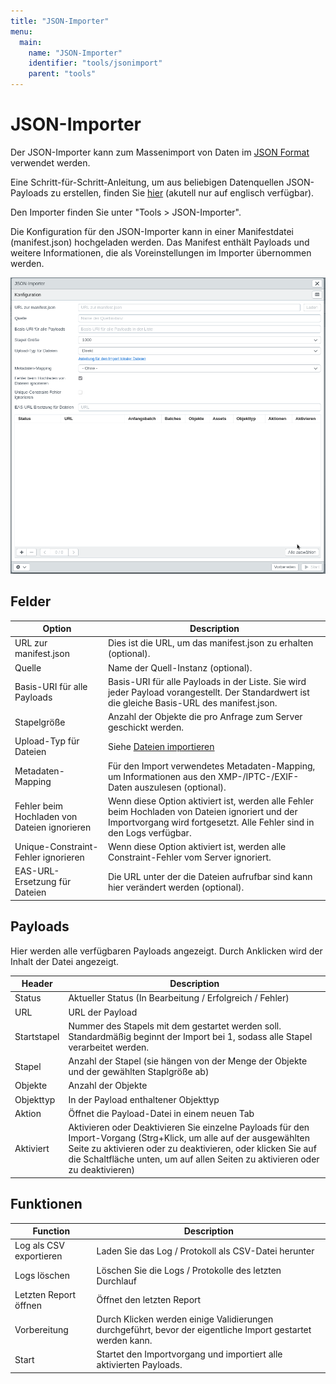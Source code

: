 ```yaml
---
title: "JSON-Importer"
menu:
  main:
    name: "JSON-Importer"
    identifier: "tools/jsonimport"
    parent: "tools"
---
```

# JSON-Importer

Der JSON-Importer kann zum Massenimport von Daten im [JSON Format](/en/technical/datamanagement/jsonimport/) verwendet werden.

Eine Schritt-für-Schritt-Anleitung, um aus beliebigen Datenquellen JSON-Payloads zu erstellen, finden Sie [hier](/de/tutorials/jsonimport/) (akutell nur auf englisch verfügbar).

Den Importer finden Sie unter "Tools &gt; JSON-Importer".

Die Konfiguration für den JSON-Importer kann in einer Manifestdatei \(manifest.json\) hochgeladen werden. Das Manifest enthält Payloads und weitere Informationen, die als Voreinstellungen im Importer übernommen werden.



![](jsonimporter_de.png)



## Felder

| Option                                       | Description                                                  |
| -------------------------------------------- | ------------------------------------------------------------ |
| URL zur manifest.json                        | Dies ist die URL, um das manifest.json zu erhalten (optional). |
| Quelle                                       | Name der Quell-Instanz \(optional).                          |
| Basis-URI für alle Payloads                  | Basis-URI für alle Payloads in der Liste. Sie wird jeder Payload vorangestellt. Der Standardwert ist die gleiche Basis-URL des manifest.json. |
| Stapelgröße                                  | Anzahl der Objekte die pro Anfrage zum Server geschickt werden. |
| Upload-Typ für Dateien                       | Siehe [Dateien importieren](../csvimport/examples/files/)    |
| Metadaten-Mapping                            | Für den Import verwendetes Metadaten-Mapping, um Informationen aus den XMP-/IPTC-/EXIF-Daten auszulesen (optional). |
| Fehler beim Hochladen von Dateien ignorieren | Wenn diese Option aktiviert ist, werden alle Fehler beim Hochladen von Dateien ignoriert und der Importvorgang wird fortgesetzt. Alle Fehler sind in den Logs verfügbar. |
| Unique-Constraint-Fehler ignorieren          | Wenn diese Option aktiviert ist, werden alle Constraint-Fehler vom Server ignoriert. |
| EAS-URL-Ersetzung für Dateien                | Die URL unter der die Dateien aufrufbar sind kann hier verändert werden (optional). |



## Payloads

Hier werden alle verfügbaren Payloads angezeigt. Durch Anklicken wird der Inhalt der Datei angezeigt.

| Header      | Description                                                  |
| ----------- | ------------------------------------------------------------ |
| Status      | Aktueller Status (In Bearbeitung / Erfolgreich / Fehler)     |
| URL         | URL der Payload                                              |
| Startstapel | Nummer des Stapels mit dem gestartet werden soll. Standardmäßig beginnt der Import bei 1, sodass alle Stapel verarbeitet werden. |
| Stapel      | Anzahl der Stapel (sie hängen von der Menge der Objekte und der gewählten Staplgröße ab) |
| Objekte     | Anzahl der Objekte                                           |
| Objekttyp   | In der Payload enthaltener Objekttyp                         |
| Aktion      | Öffnet die Payload-Datei in einem neuen Tab                  |
| Aktiviert   | Aktivieren oder Deaktivieren Sie einzelne Payloads für den Import-Vorgang (Strg+Klick, um alle auf der ausgewählten Seite zu aktivieren oder zu deaktivieren, oder klicken Sie auf die Schaltfläche unten, um auf allen Seiten zu aktivieren oder zu deaktivieren) |



## Funktionen

| Function                | Description                                                  |
| ----------------------- | ------------------------------------------------------------ |
| Log als CSV exportieren | Laden Sie das Log / Protokoll als CSV-Datei herunter         |
| Logs löschen            | Löschen Sie die Logs / Protokolle des letzten Durchlauf      |
| Letzten Report öffnen   | Öffnet den letzten Report                                    |
| Vorbereitung            | Durch Klicken werden einige Validierungen durchgeführt, bevor der eigentliche Import gestartet werden kann. |
| Start                   | Startet den Importvorgang und importiert alle aktivierten Payloads. |